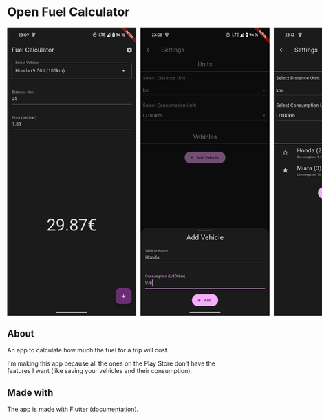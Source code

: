 # Open Fuel Calculator

<div style="display: flex; gap: 10px;">
  <img src="docs/img/screenshot_home.png" width="300" height="auto">
  <img src="docs/img/screenshot_add_vehicle.png" width="300" height="auto">
  <img src="docs/img/screenshot_settings.png" width="300" height="auto">
</div>

## About
An app to calculate how much the fuel for a trip will cost.

I'm making this app because all the ones on the Play Store don't have the features I want (like saving your vehicles and their consumption).

## Made with
The app is made with Flutter ([documentation](https://docs.flutter.dev/)).
